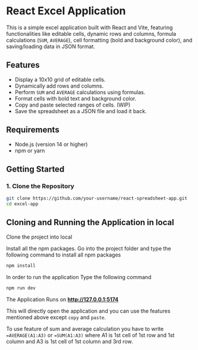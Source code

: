 # React Excel Application

This is a simple excel application built with React and Vite, featuring functionalities like editable cells, dynamic rows and columns, formula calculations (`SUM`, `AVERAGE`), cell formatting (bold and background color), and saving/loading data in JSON format.

## Features
- Display a 10x10 grid of editable cells.
- Dynamically add rows and columns.
- Perform `SUM` and `AVERAGE` calculations using formulas.
- Format cells with bold text and background color.
- Copy and paste selected ranges of cells. (WIP)
- Save the spreadsheet as a JSON file and load it back.

## Requirements
- Node.js (version 14 or higher)
- npm or yarn

## Getting Started

### 1. Clone the Repository
```bash
git clone https://github.com/your-username/react-spreadsheet-app.git
cd excel-app
```
## Cloning and Running the Application in local

Clone the project into local

Install all the npm packages. Go into the project folder and type the following command to install all npm packages

```bash
npm install
```

In order to run the application Type the following command

```bash
npm run dev
```

The Application Runs on **http://127.0.0.1:5174**

This will directly open the application and you can use the features mentioned above except `copy` and `paste`.

To use feature of sum and average calculation you have to write `=AVERAGE(A1:A3)` or `=SUM(A1:A3)` where A1 is 1st cell of 1st row and 1st column and A3 is 1st cell of 1st column and 3rd row.

